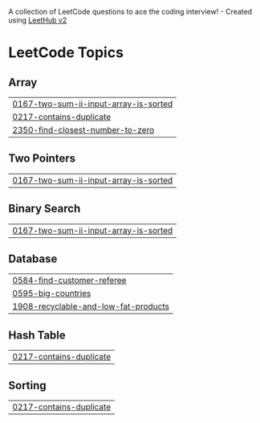 A collection of LeetCode questions to ace the coding interview! - Created using [LeetHub v2](https://github.com/arunbhardwaj/LeetHub-2.0)
<!---LeetCode Topics Start-->
# LeetCode Topics
## Array
|  |
| ------- |
| [0167-two-sum-ii-input-array-is-sorted](https://github.com/Janani-valluru/DSA-Java/tree/master/0167-two-sum-ii-input-array-is-sorted) |
| [0217-contains-duplicate](https://github.com/Janani-valluru/DSA-Java/tree/master/0217-contains-duplicate) |
| [2350-find-closest-number-to-zero](https://github.com/Janani-valluru/DSA-Java/tree/master/2350-find-closest-number-to-zero) |
## Two Pointers
|  |
| ------- |
| [0167-two-sum-ii-input-array-is-sorted](https://github.com/Janani-valluru/DSA-Java/tree/master/0167-two-sum-ii-input-array-is-sorted) |
## Binary Search
|  |
| ------- |
| [0167-two-sum-ii-input-array-is-sorted](https://github.com/Janani-valluru/DSA-Java/tree/master/0167-two-sum-ii-input-array-is-sorted) |
## Database
|  |
| ------- |
| [0584-find-customer-referee](https://github.com/Janani-valluru/DSA-Java/tree/master/0584-find-customer-referee) |
| [0595-big-countries](https://github.com/Janani-valluru/DSA-Java/tree/master/0595-big-countries) |
| [1908-recyclable-and-low-fat-products](https://github.com/Janani-valluru/DSA-Java/tree/master/1908-recyclable-and-low-fat-products) |
## Hash Table
|  |
| ------- |
| [0217-contains-duplicate](https://github.com/Janani-valluru/DSA-Java/tree/master/0217-contains-duplicate) |
## Sorting
|  |
| ------- |
| [0217-contains-duplicate](https://github.com/Janani-valluru/DSA-Java/tree/master/0217-contains-duplicate) |
<!---LeetCode Topics End-->